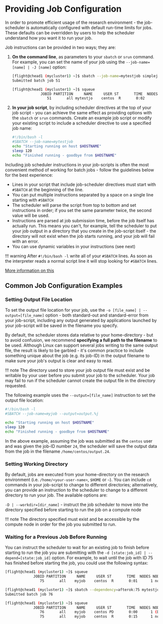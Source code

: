 # Providing Job Configuration

In order to promote efficient usage of the research environment - the job-scheduler is automatically configured with default run-time limits for jobs. These defaults can be overridden by users to help the scheduler understand how you want it to run your job. 

Job instructions can be provided in two ways; they are:

1. **On the command line**, as parameters to your `sbatch` or `srun` command. For example, you can set the name of your job using the `--job-name=[name] | -J [name]` option:
    ```bash
    [flight@chead1 (mycluster1) ~]$ sbatch --job-name=mytestjob simplejobscript.sh
    Submitted batch job 51

    [flight@chead1 (mycluster1) ~]$ squeue
                 JOBID PARTITION     NAME     USER ST       TIME  NODES NODELIST(REASON)
                    51       all mytestjo    centos  R       0:02      1 node01
    ```
2. **In your job script**, by including scheduler directives at the top of your job script - you can achieve the same effect as providing options with the `sbatch` or `srun` commands. Create an example job script or modify your existing script to include a scheduler directive to use a specified job name:
    ```bash
    #!/bin/bash -l
    #SBATCH --job-name=mytestjob
    echo "Starting running on host $HOSTNAME"
    sleep 120
    echo "Finished running - goodbye from $HOSTNAME"
    ```

Including job scheduler instructions in your job-scripts is often the most convenient method of working for batch jobs - follow the guidelines below for the best experience:

- Lines in your script that include job-scheduler directives must start with `#SBATCH` at the beginning of the line.
- You can put multiple instructions separated by a space on a single line starting with `#SBATCH`
- The scheduler will parse the script from top to bottom and set instructions in order; if you set the same parameter twice, the second value will be used.
- Instructions are parsed at job submission time, before the job itself has actually run. This means you can't, for example, tell the scheduler to put your job output in a directory that you create in the job-script itself - the directory will not exist when the job starts running, and your job will fail with an error.
- You can use dynamic variables in your instructions (see next)


!!! warning
    After `#!/bin/bash -l` write all of your `#SBATCH` lines. As soon as the interpreter reads a normal script line it will stop looking for `#SBATCH` lines.

[More information on this](https://slurm.schedmd.com/sbatch.html#SECTION_DESCRIPTION)

## Common Job Configuration Examples

### Setting Output File Location

To set the output file location for your job, use the `-o [file_name] | --output=[file_name]` option - both standard-out and standard-error from your job-script, including any output generated by applications launched by your job-script will be saved in the filename you specify.

By default, the scheduler stores data relative to your home-directory - but to avoid confusion, we recommend **specifying a full path to the filename** to be used. Although Linux can support several jobs writing to the same output file, the result is likely to be garbled - it's common practice to include something unique about the job (e.g. its job-ID) in the output filename to make sure your job's output is clear and easy to read.

!!! note
    The directory used to store your job output file must exist and be writable by your user before you submit your job to the scheduler. Your job may fail to run if the scheduler cannot create the output file in the directory requested.

The following example uses the `--output=[file_name]` instruction to set the output file location:

```bash
#!/bin/bash -l
#SBATCH --job-name=myjob --output=output.%j

echo "Starting running on host $HOSTNAME"
sleep 120
echo "Finished running - goodbye from $HOSTNAME"
```

In the above example, assuming the job was submitted as the `centos` user and was given the job-ID number `24`, the scheduler will save the output data from the job in the filename `/home/centos/output.24`.

### Setting Working Directory

By default, jobs are executed from your home-directory on the research environment (i.e. `/home/<your-user-name>`, `$HOME` or `~`). You can include `cd` commands in your job-script to change to different directories; alternatively, you can provide an instruction to the scheduler to change to a different directory to run your job. The available options are:

`-D | --workdir=[dir_name]` - instruct the job scheduler to move into the directory specified before starting to run the job on a compute node

!!! note
    The directory specified must exist and be accessible by the compute node in order for the job you submitted to run.

### Waiting for a Previous Job Before Running 

You can instruct the scheduler to wait for an existing job to finish before starting to run the job you are submitting with the `-d [state:job_id] | --depend=[state:job_id]` option. For example, to wait until the job with ID 75 has finished before starting the job, you could use the following syntax:

```bash
[flight@chead1 (mycluster1) ~]$ squeue
             JOBID PARTITION     NAME     USER ST       TIME  NODES NODELIST(REASON)
                75       all    myjob    centos  R       0:01      1 node01

[flight@chead1 (mycluster1) ~]$ sbatch --dependency=afterok:75 mytestjob.sh
Submitted batch job 76

[flight@chead1 (mycluster1) ~]$ squeue
             JOBID PARTITION     NAME     USER ST       TIME  NODES NODELIST(REASON)
                76       all    myjob    centos PD       0:00      1 (Dependency)
                75       all    myjob    centos  R       0:15      1 node01
```
